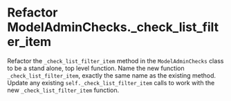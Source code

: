 # Refactor ModelAdminChecks._check_list_filter_item

Refactor the `_check_list_filter_item` method in the `ModelAdminChecks` class to be a stand alone, top level function.
Name the new function `_check_list_filter_item`, exactly the same name as the existing method.
Update any existing `self._check_list_filter_item` calls to work with the new `_check_list_filter_item` function.
